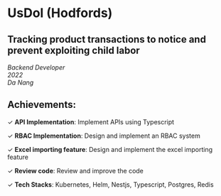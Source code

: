 # UsDol (Hodfords)

<!-- date: 26 Mar, 2024 -->
<!-- description: A management app for tracking product transactions to notice and prevent exploiting child labor  -->
<!-- status: completed -->
<!-- team_size: 9 -->

## Tracking product transactions to notice and prevent exploiting child labor<br/>
*Backend Developer* <br/>
*2022* <br/>
*Da Nang* <br/>

## Achievements:

✓ **API Implementation**: Implement APIs using Typescript

✓ **RBAC Implementation**: Design and implement an RBAC system

✓ **Excel importing feature**: Design and implement the excel importing feature

✓ **Review code**: Review and improve the code

✓ **Tech Stacks**: Kubernetes, Helm, Nestjs, Typescript, Postgres, Redis
